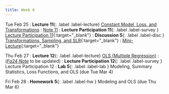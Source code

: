 ```yaml
---
title: Week 6
---
```


Tue Feb 25
: **Lecture 11**{: .label .label-lecture} [Constant Model, Loss, and Transformations](lecture/lec11)
    : [Note 11](https://ds100.org/course-notes/constant_model_loss_transformations/loss_transformations.html)
: **Lecture Participation 11**{: .label .label-survey } [Lecture Participation 11](https://app.sli.do/event/2wgBqMLv8RaVN8s5GQMrhf){:target="_blank"}
: **Discussion 5**{: .label .label-disc } [Transformations, Sampling, and SLR](https://drive.google.com/file/d/1_Bk_nsEdmXglnzznzmCprhYghQGd4iYr/view?usp=sharing){:target="_blank"}
    : [Mini-Lecture](https://www.youtube.com/watch?v=-KLgs84P4AE&list=PLQCcNQgUcDfoUXRtrHc9TUx2pBYNfToVN&index=5&pp=iAQBsAQB){:target="_blank"}

Thu Feb 27
: **Lecture 12**{: .label .label-lecture} [OLS (Multiple Regression)](lecture/lec12)
    : ([*Fa24 Note*](https://ds100.org/course-notes/ols/ols.html) to be updated)
: **Lecture Participation 12**{: .label .label-survey } Lecture Participation 12
: **Lab 5**{: .label .label-lab } Modeling, Summary Statistics, Loss Functions, and OLS (due Tue Mar 4)
<!-- : **Exam Prep 5**{: .label .label-examprep } SLR -->

Fri Feb 28
: **Homework 5**{: .label .label-hw } Modeling and OLS (due Thu Mar 6)